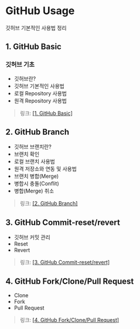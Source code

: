 # GitHub Usage

깃허브 기본적인 사용법 정리

## 1. GitHub Basic

### 깃허브 기초

- 깃허브란?
- 깃허브 기본적인 사용법
- 로컬 Repository 사용법
- 원격 Repository 사용법


> 링크: [[1. GitHub Basic]](./GitHub_Basic.md)

## 2. GitHub Branch

- 깃허브 브랜치란?
- 브랜치 확인
- 로컬 브랜치 사용법
- 원격 저장소와 연동 및 사용법
- 브랜치 병합(Merge)
- 병합시 충돌(Conflit)
- 병합(Merge) 취소

> 링크: [[2. GitHub Branch]](./GitHub_Branch.md)

## 3. GitHub Commit-reset/revert

- 깃허브 커밋 관리
- Reset
- Revert

> 링크: [[3. GitHub Commit-reset/revert]](./GitHub_Commit_reset_revert.md)

## 4. GitHub Fork/Clone/Pull Request

- Clone
- Fork
- Pull Request

> 링크: [[4. GitHub Fork/Clone/Pull Request]](./GitHub_Fork_Clone_Pull_Request.md)
